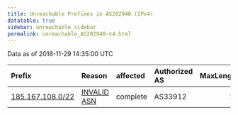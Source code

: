 ```yaml
---
title: Unreachable Prefixes in AS202940 (IPv4)
datatable: true
sidebar: unreachable_sidebar
permalink: unreachable_AS202940-v4.html
---
```


Data as of 2018-11-29 14:35:00 UTC


<div class="datatable-begin"></div>

| Prefix                                                     | Reason                                                                                                   | affected   | Authorized AS   |   MaxLength | Anchor                                         |   unreachable /24s |
|:-----------------------------------------------------------|:---------------------------------------------------------------------------------------------------------|:-----------|:----------------|------------:|:-----------------------------------------------|-------------------:|
| [185.167.108.0/22](https://stat.ripe.net/185.167.108.0/22) | [INVALID ASN](https://rpki-validator.ripe.net/announcement-preview?asn=AS202940&prefix=185.167.108.0/22) | complete   | AS33912         |          22 | [RIPE](unreachable_RIPE_NCC_RPKI_Root-v4.html) |                  4 |

<div class="datatable-end"></div>